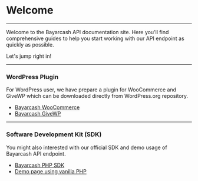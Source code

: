 # Welcome

***



Welcome to the Bayarcash API documentation site. Here you'll find comprehensive guides to help you start working with our API endpoint as quickly as possible.

Let's jump right in!



***

### WordPress Plugin

For WordPress user, we have prepare a plugin for WooCommerce and GiveWP which can be downloaded directly from WordPress.org repository.

* [Bayarcash WooCommerce](https://wordpress.org/plugins/bayarcash-wc/)
* [Bayarcash GiveWP](https://wordpress.org/plugins/bayarcash-givewp/)



***

### Software Development Kit (SDK)

You might also interested with our official SDK and demo usage of Bayarcash API endpoint.

* [Bayarcash PHP SDK](https://github.com/webimpian/bayarcash-php-sdk)
* [Demo page using vanilla PHP](https://github.com/webimpian/bayarcash-php-demo)


